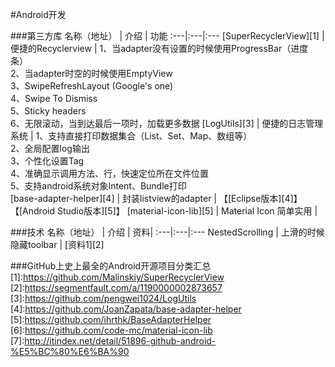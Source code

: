 #Android开发

###第三方库
名称（地址） | 介绍 | 功能
:---|:---|:---
[SuperRecyclerView][1] | 便捷的Recyclerview | 1、当adapter没有设置的时候使用ProgressBar（进度条）</br>2、当adapter时空的时候使用EmptyView </br>3、SwipeRefreshLayout (Google's one)  </br>4、Swipe To Dismiss  </br>5、Sticky headers </br>6、无限滚动，当到达最后一项时，加载更多数据 
[LogUtils][3] | 便捷的日志管理系统 | 1、支持直接打印数据集合（List、Set、Map、数组等）</br>2、全局配置log输出 </br>3、个性化设置Tag </br>4、准确显示调用方法、行，快速定位所在文件位置 </br>5、支持android系统对象Intent、Bundle打印  
[base-adapter-helper][4] | 封装listview的adapter | 【[Eclipse版本][4]】【[Android Studio版本][5]】
[material-icon-lib][5] | Material Icon 简单实用 |


###技术
名称（地址） | 介绍 | 资料|
:---|:---|:---
NestedScrolling | 上滑的时候隐藏toolbar | [资料1][2]


###GitHub上史上最全的Android开源项目分类汇总
[1]:https://github.com/Malinskiy/SuperRecyclerView
[2]:https://segmentfault.com/a/1190000002873657
[3]:https://github.com/pengwei1024/LogUtils
[4]:https://github.com/JoanZapata/base-adapter-helper
[5]:https://github.com/ihrthk/BaseAdapterHelper
[6]:https://github.com/code-mc/material-icon-lib
[7]:http://itindex.net/detail/51896-github-android-%E5%BC%80%E6%BA%90
